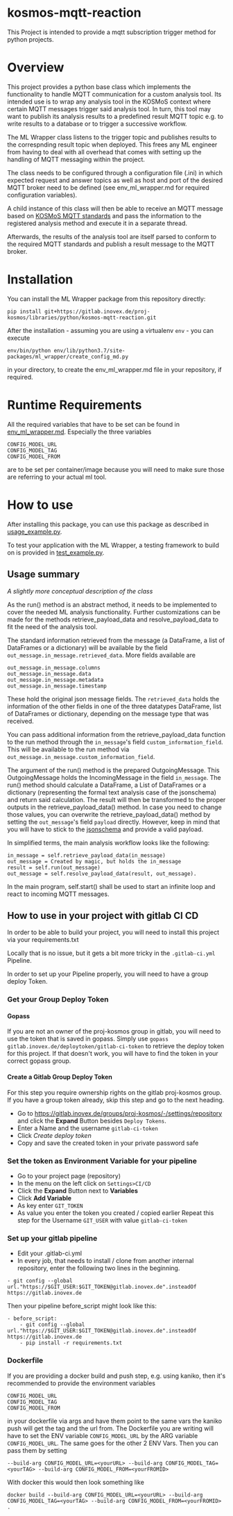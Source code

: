 # kosmos-mqtt-reaction

This Project is intended to provide a mqtt subscription trigger method for python projects.


# Overview
This project provides a python base class which implements the functionality
to handle MQTT communication for a custom analysis tool.
Its intended use is to wrap any analysis tool in the KOSMoS context where certain MQTT messages trigger said analysis tool. In turn, this tool may want to publish its analysis results to a predefined result MQTT topic e.g. to write results to a database or to trigger a successive workflow.

The ML Wrapper class listens to the trigger topic and publishes results to the correspnding result topic when deployed. This frees any ML engineer from having to deal with all overhead that comes with setting up the handling of MQTT messaging within the project.

The class needs to be configured through a configuration file (.ini) in which
expected request and answer topics as well as host and port of the desired MQTT broker need to be defined (see env_ml_wrapper.md for required configuration variables).

A child instance of this class will then be able to receive an MQTT message based on [KOSMoS MQTT standards](https://confluence.inovex.de/display/KOSMOS/MQTT) and pass the information to the registered analysis method and execute it in a separate thread.

Afterwards, the results of the analysis tool are itself parsed to conform to the required MQTT standards and publish a result message to the MQTT broker.

# Installation
You can install the ML Wrapper package from this repository directly:

```
pip install git+https://gitlab.inovex.de/proj-kosmos/libraries/python/kosmos-mqtt-reaction.git
```
After the installation - assuming you are using a virtualenv `env` - you can execute 
```
env/bin/python env/lib/python3.7/site-packages/ml_wrapper/create_config_md.py
```
in your directory, to create the env_ml_wrapper.md file in your repository, if required.
    
# Runtime Requirements
All the required variables that have to be set can be found in [env_ml_wrapper.md](env_ml_wrapper.md).
Especially the three variables 
```
CONFIG_MODEL_URL
CONFIG_MODEL_TAG
CONFIG_MODEL_FROM
```
are to be set per container/image because you will need to make sure those are referring to your actual
ml tool.

# How to use
After installing this package, you can use this package as described in [usage_example.py](examples/usage_example.py).

To test your application with the ML Wrapper, a testing framework to build on is provided in [test_example.py](examples/test_example.py).


## Usage summary
*A slightly more conceptual description of the class*

As the run() method is an abstract method, it needs to be implemented to cover the needed ML analysis functionality.
Further customizations can be made for the methods retrieve_payload_data and resolve_payload_data to fit the need of the analysis tool.

The standard information retrieved from the message (a DataFrame, a list of DataFrames or a dictionary) will be
available by the field `out_message.in_message.retrieved_data`. More fields available are
```
out_message.in_message.columns
out_message.in_message.data
out_message.in_message.metadata
out_message.in_message.timestamp
```
These hold the original json message fields. The `retrieved_data` holds the information of the other fields in one of the
three datatypes DataFrame, list of DataFrames or dictionary, depending on the message type that was received.

You can pass additional information from the retrieve_payload_data function to the run method through the `in_message`'s field
`custom_information_field`. This will be available to the run method via `out_message.in_message.custom_information_field`.

The argument of the run() method is the prepared OutgoingMessage. This OutgoingMessage holds the IncomingMessage in the field
`in_message`. The run() method should calculate a DataFrame, a List of DataFrames or a dictionary (representing the 
formal text analysis case of the jsonschema) and return said calculation. The result will then be transformed
to the proper outputs in the retrieve_payload_data() method. In case you need to change those values, you can
overwrite the retrieve_payload_data() method by setting the `out_message`'s field `payload` directly. 
However, keep in mind that you will have to stick to the [jsonschema](docs/MqttPayloads/analyses-formal.json) and provide a valid payload. 

In simplified terms, the main analysis workflow looks like the following:

```
in_message = self.retrieve_payload_data(in_message)
out_message = Created by magic, but holds the in_message
result = self.run(out_message)
out_message = self.resolve_payload_data(result, out_message).
```

In the main program, self.start() shall be used to start an
infinite loop and react to incoming MQTT messages.

## How to use in your project with gitlab CI CD
In order to be able to build your project, you will need to install this project via your requirements.txt

Locally that is no issue, but it gets a bit more tricky in the `.gitlab-ci.yml` Pipeline.

In order to set up your Pipeline properly, you will need to have a group deploy Token.
### Get your Group Deploy Token
#### Gopass
If you are not an owner of the proj-kosmos group in gitlab, you will need to use the
token that is saved in gopass. Simply use `gopass gitlab.inovex.de/deploytoken/gitlab-ci-token`
to retrieve the deploy token for this project. If that doesn't work, you will have to find the token
in your correct gopass group.

#### Create a Gitlab Group Deploy Token
For this step you require ownership rights on the gitlab proj-kosmos group.
If you have a group token already, skip this step and go to the next heading.
- Go to https://gitlab.inovex.de/groups/proj-kosmos/-/settings/repository and click the
**Expand** Button besides `Deploy Tokens`.
- Enter a Name and the username `gitlab-ci-token`
- Click *Create deploy token*
- Copy and save the created token in your private password safe

### Set the token as Environment Variable for your pipeline
- Go to your project page (repository)
- In the menu on the left click on `Settings>CI/CD`
- Click the **Expand** Button next to **Variables**
- Click **Add Variable**
- As key enter `GIT_TOKEN`
- As value you enter the token you created / copied earlier
Repeat this step for the Username `GIT_USER` with value `gitlab-ci-token`

### Set up your gitlab pipeline
- Edit your .gitlab-ci.yml
- In every job, that needs to install / clone from another internal repository, 
enter the following two lines in the beginning.
```
- git config --global url."https://$GIT_USER:$GIT_TOKEN@gitlab.inovex.de".insteadOf https://gitlab.inovex.de
```
Then your pipeline before_script might look like this:
```
- before_script:
    - git config --global url."https://$GIT_USER:$GIT_TOKEN@gitlab.inovex.de".insteadOf https://gitlab.inovex.de
    - pip install -r requirements.txt
```

### Dockerfile
If you are providing a docker build and push step, e.g. using kaniko, then it's recommended to provide the 
environment variables
```
CONFIG_MODEL_URL
CONFIG_MODEL_TAG
CONFIG_MODEL_FROM
```
in your dockerfile via args and have them point to the same vars the kaniko push will get the tag and the url from.
The Dockerfile you are writing will have to set the ENV variable `CONFIG_MODEL_URL` by the ARG variable `CONFIG_MODEL_URL`.
The same goes for the other 2 ENV Vars. Then you can pass them by setting
```
--build-arg CONFIG_MODEL_URL=<yourURL> --build-arg CONFIG_MODEL_TAG=<yourTAG> --build-arg CONFIG_MODEL_FROM=<yourFROMID>
```
With docker this would then look something like
```
docker build --build-arg CONFIG_MODEL_URL=<yourURL> --build-arg CONFIG_MODEL_TAG=<yourTAG> --build-arg CONFIG_MODEL_FROM=<yourFROMID> .
```